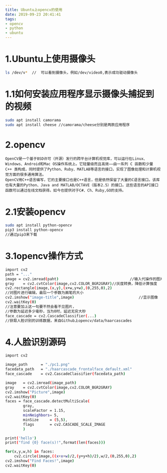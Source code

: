 ```yaml
---
title: Ubuntu上opencv的使用
date: 2019-09-23 20:41:41
tags: 
- opencv
- python
- ubuntu
---
```


# 1.Ubuntu上使用摄像头
```bash
ls /dev/v*	//	可以看到摄像头，例如/dev/video0,表示成功驱动摄像头
```

# 1.1如何安装应用程序显示摄像头捕捉到的视频
```bash
sudo apt install camorama
sudo apt install cheese	//camorama/cheese分别是两款应用程序
```

# 2.opencv
	OpenCV是一个基于BSD许可（开源）发行的跨平台计算机视觉库，可以运行在Linux、Windows、Android和Mac OS操作系统上。它轻量级而且高效——由一系列 C 函数和少量 C++ 类构成，同时提供了Python、Ruby、MATLAB等语言的接口，实现了图像处理和计算机视觉方面的很多通用算法。
	OpenCV用C++语言编写，它的主要接口也是C++语言，但是依然保留了大量的C语言接口。该库也有大量的Python、Java and MATLAB/OCTAVE（版本2.5）的接口。这些语言的API接口函数可以通过在线文档获得。如今也提供对于C#、Ch、Ruby,GO的支持。

# 2.1安装opencv
```bash
sudo apt install python-opencv
pip3 install python-opencv
//通过pip3来下载
```

# 3.1opencv操作方式
```bash
import cv2
path = "..."
image = cv2.imread(paht)								//输入代操作的图片的路径
gray	= cv2.cvtColor(image,cv2.COLOR_BGR2GRAY)//灰度转换，降低计算强度
cv2.rectangle(image,(x,y),(x+w,y+w),(0,255,0),2)	
//对图片进行编辑，最后一个参数为画笔的大小
cv2.imshow("image-title",image)								//显示图像
cv2.waitKey(0)																
//注意要加上这一句要不然会看不见图片，
//参数为延迟多少毫秒，当为0时，延迟无穷大秒
face_cascade = cv2.CascadeClassifier(...)			
//获取人脸识别的训练数据，来自Github上opencv/data/haarcascades
```

# 4.人脸识别源码
```bash
import cv2 

image_path      = "./pc1.png"
facedata_path   = "./haarcascade_frontalface_default.xml"
face_cascade    = cv2.CascadeClassifier(facedata_path)

image   = cv2.imread(image_path)
gray    = cv2.cvtColor(image,cv2.COLOR_BGR2GRAY)
cv2.imshow("Picture",image)
cv2.waitKey(0)
faces = face_cascade.detectMultiScale(
        gray,
        scaleFactor = 1.15,
        minNeighbors= 5,
        minSize     = (5,5),
        flags       = cv2.CASCADE_SCALE_IMAGE
        )   

print('hello')
print("find {0} face(s)!",format(len(faces)))

for(x,y,w,h) in faces:
    cv2.circle(image,((x+x+w)/2,(y+y+h)/2),w/2,(0,255,0),2)
cv2.imshow("Find Faces!",image)
cv2.waitKey(0)

```
